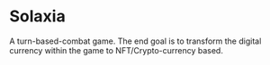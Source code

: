 # Solaxia

A turn-based-combat game. The end goal is to transform the digital currency within the game to NFT/Crypto-currency based. 
